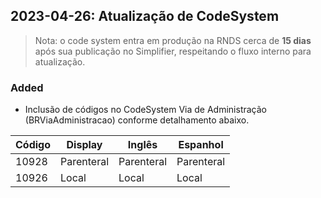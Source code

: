 ## 2023-04-26: Atualização de CodeSystem

> Nota: o code system entra em produção na RNDS cerca de **15 dias** após sua publicação no Simplifier, respeitando o fluxo interno para atualização.

### Added

- Inclusão de códigos no CodeSystem Via de Administração (BRViaAdministracao) conforme detalhamento abaixo.

| Código | Display    | Inglês     | Espanhol   |
| ------ | ---------- | ---------- | ---------- |
| 10928  | Parenteral | Parenteral | Parenteral |
| 10926  | Local      | Local      | Local      |